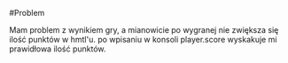 #Problem

Mam problem z wynikiem gry, a mianowicie po wygranej nie zwiększa się ilość punktów w hmtl'u. po wpisaniu w konsoli player.score wyskakuje mi prawidłowa ilość punktów.
